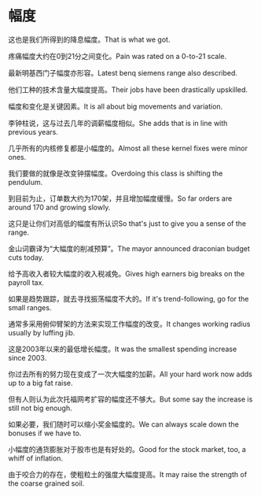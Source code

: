 # 幅度

<p><span class="chinese">这也是我们所得到的降息幅度。</span><span class="english">That is what we got.</span></p>

<p><span class="chinese">疼痛幅度大约在0到21分之间变化。</span><span class="english">Pain was rated on a 0-to-21 scale.</span></p>

<p><span class="chinese">最新明基西门子幅度亦形容。</span><span class="english">Latest benq siemens range also described.</span></p>

<p><span class="chinese">他们工种的技术含量大幅度提高。</span><span class="english">Their jobs have been drastically upskilled.</span></p>

<p><span class="chinese">幅度和变化是关键因素。</span><span class="english">It is all about big movements and variation.</span></p>

<p><span class="chinese">李钟柱说，这与过去几年的调薪幅度相似。</span><span class="english">She adds that is in line with previous years.</span></p>

<p><span class="chinese">几乎所有的内核修复都是小幅度的。</span><span class="english">Almost all these kernel fixes were minor ones.</span></p>

<p><span class="chinese">我们要做的就像是改变钟摆幅度。</span><span class="english">Overdoing this class is shifting the pendulum.</span></p>

<p><span class="chinese">到目前为止，订单数大约为170架，并且增加幅度缓慢。</span><span class="english">So far orders are around 170 and growing slowly.</span></p>

<p><span class="chinese">这只是让你们对高低的幅度有所认识</span><span class="english">So that's just to give you a sense of the range.</span></p>

<p><span class="chinese">金山词霸译为“大幅度的削减预算”。</span><span class="english">The mayor announced draconian budget cuts today.</span></p>

<p><span class="chinese">给予高收入者较大幅度的收入税减免。</span><span class="english">Gives high earners big breaks on the payroll tax.</span></p>

<p><span class="chinese">如果是趋势跟踪，就去寻找振荡幅度不大的。</span><span class="english">If it's trend-following, go for the small ranges.</span></p>

<p><span class="chinese">通常多采用俯仰臂架的方法来实现工作幅度的改变。</span><span class="english">It changes working radius usually by luffing jib.</span></p>

<p><span class="chinese">这是2003年以来的最低增长幅度。</span><span class="english">It was the smallest spending increase since 2003.</span></p>

<p><span class="chinese">你过去所有的努力现在变成了一次大幅度的加薪。</span><span class="english">All your hard work now adds up to a big fat raise.</span></p>

<p><span class="chinese">但有人则认为此次托福网考扩容的幅度还不够大。</span><span class="english">But some say the increase is still not big enough.</span></p>

<p><span class="chinese">如果必要，我们随时可以缩小奖金幅度的。</span><span class="english">We can always scale down the bonuses if we have to.</span></p>

<p><span class="chinese">小幅度的通货膨胀对于股市也是有好处的。</span><span class="english">Good for the stock market, too, a whiff of inflation.</span></p>

<p><span class="chinese">由于咬合力的存在，使粗粒土的强度大幅度提高。</span><span class="english">It may raise the strength of the coarse grained soil.</span></p>

